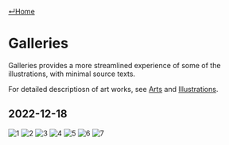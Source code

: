 [↵Home](https://www.totalimagine.com/)

# Galleries

Galleries provides a more streamlined experience of some of the illustrations, with minimal source texts.

For detailed descriptiosn of art works, see [Arts](/AIArts) and [Illustrations](/Illustrations).

## 2022-12-18

<img alt="1" max-height="512" src="https://photos.totalimagine.com/20221218/1.jpg"/>
<img alt="2" max-height="512" src="https://photos.totalimagine.com/20221218/2.jpg"/>
<img alt="3" max-height="512" src="https://photos.totalimagine.com/20221218/3.jpg"/>
<img alt="4" max-height="512" src="https://photos.totalimagine.com/20221218/4.jpg"/>
<img alt="5" max-height="512" src="https://photos.totalimagine.com/20221218/5.jpg"/>
<img alt="6" max-height="512" src="https://photos.totalimagine.com/20221218/6.jpg"/>
<img alt="7" max-height="512" src="https://photos.totalimagine.com/20221218/7.jpg"/>
